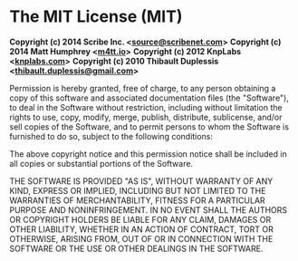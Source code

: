 # The MIT License (MIT)

**Copyright (c) 2014 Scribe Inc. <[source@scribenet.com](mailto:source@scribenet.com)>**
**Copyright (c) 2014 Matt Humphrey <[m4tt.io](http://m4tt.io)>**
**Copyright (c) 2012 KnpLabs <[knplabs.com](http://knplabs.com/)>**
**Copyright (c) 2010 Thibault Duplessis <[thibault.duplessis@gmail.com](mailto:thibault.duplessis@gmail.com)>**

Permission is hereby granted, free of charge, to any person obtaining a copy of
this software and associated documentation files (the "Software"), to deal in
the Software without restriction, including without limitation the rights to
use, copy, modify, merge, publish, distribute, sublicense, and/or sell copies of
the Software, and to permit persons to whom the Software is furnished to do so,
subject to the following conditions:

The above copyright notice and this permission notice shall be included in all
copies or substantial portions of the Software.

THE SOFTWARE IS PROVIDED "AS IS", WITHOUT WARRANTY OF ANY KIND, EXPRESS OR
IMPLIED, INCLUDING BUT NOT LIMITED TO THE WARRANTIES OF MERCHANTABILITY, FITNESS
FOR A PARTICULAR PURPOSE AND NONINFRINGEMENT. IN NO EVENT SHALL THE AUTHORS OR
COPYRIGHT HOLDERS BE LIABLE FOR ANY CLAIM, DAMAGES OR OTHER LIABILITY, WHETHER
IN AN ACTION OF CONTRACT, TORT OR OTHERWISE, ARISING FROM, OUT OF OR IN
CONNECTION WITH THE SOFTWARE OR THE USE OR OTHER DEALINGS IN THE SOFTWARE.